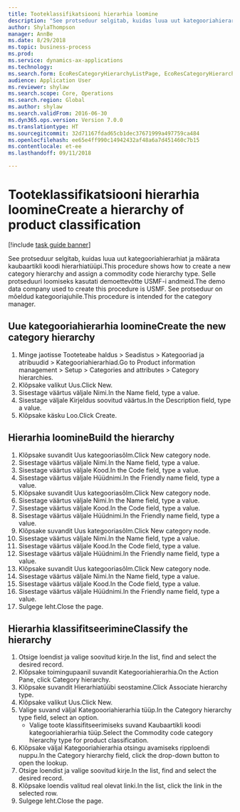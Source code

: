 ```yaml
--- 
title: Tooteklassifikatsiooni hierarhia loomine
description: "See protseduur selgitab, kuidas luua uut kategooriahierarhiat ja määrata kaubaartikli koodi hierarhiatüüpi."
author: ShylaThompson
manager: AnnBe
ms.date: 8/29/2018
ms.topic: business-process
ms.prod: 
ms.service: dynamics-ax-applications
ms.technology: 
ms.search.form: EcoResCategoryHierarchyListPage, EcoResCategoryHierarchyCreate, EcoResCategory, EcoResCategoryHierarchyRole
audience: Application User
ms.reviewer: shylaw
ms.search.scope: Core, Operations
ms.search.region: Global
ms.author: shylaw
ms.search.validFrom: 2016-06-30
ms.dyn365.ops.version: Version 7.0.0
ms.translationtype: HT
ms.sourcegitcommit: 32d71167fdad65cb1dec37671999a497759ca484
ms.openlocfilehash: ee65e4ff990c14942432af48a6a7d451460c7b15
ms.contentlocale: et-ee
ms.lasthandoff: 09/11/2018

---
```

# <a name="create-a-hierarchy-of-product-classification"></a><span data-ttu-id="2c76f-103">Tooteklassifikatsiooni hierarhia loomine</span><span class="sxs-lookup"><span data-stu-id="2c76f-103">Create a hierarchy of product classification</span></span>

[!include [task guide banner](../../includes/task-guide-banner.md)]

<span data-ttu-id="2c76f-104">See protseduur selgitab, kuidas luua uut kategooriahierarhiat ja määrata kaubaartikli koodi hierarhiatüüpi.</span><span class="sxs-lookup"><span data-stu-id="2c76f-104">This procedure shows how to create a new category hierarchy and assign a commodity code hierarchy type.</span></span> <span data-ttu-id="2c76f-105">Selle protseduuri loomiseks kasutati demoettevõtte USMF-i andmeid.</span><span class="sxs-lookup"><span data-stu-id="2c76f-105">The demo data company used to create this procedure is USMF.</span></span> <span data-ttu-id="2c76f-106">See protseduur on mõeldud kategooriajuhile.</span><span class="sxs-lookup"><span data-stu-id="2c76f-106">This procedure is intended for the category manager.</span></span>


## <a name="create-the-new-category-hierarchy"></a><span data-ttu-id="2c76f-107">Uue kategooriahierarhia loomine</span><span class="sxs-lookup"><span data-stu-id="2c76f-107">Create the new category hierarchy</span></span>
1. <span data-ttu-id="2c76f-108">Minge jaotisse Tooteteabe haldus > Seadistus > Kategooriad ja atribuudid > Kategooriahierarhiad.</span><span class="sxs-lookup"><span data-stu-id="2c76f-108">Go to Product information management > Setup > Categories and attributes > Category hierarchies.</span></span>
2. <span data-ttu-id="2c76f-109">Klõpsake valikut Uus.</span><span class="sxs-lookup"><span data-stu-id="2c76f-109">Click New.</span></span>
3. <span data-ttu-id="2c76f-110">Sisestage väärtus väljale Nimi.</span><span class="sxs-lookup"><span data-stu-id="2c76f-110">In the Name field, type a value.</span></span>
4. <span data-ttu-id="2c76f-111">Sisestage väljale Kirjeldus soovitud väärtus.</span><span class="sxs-lookup"><span data-stu-id="2c76f-111">In the Description field, type a value.</span></span>
5. <span data-ttu-id="2c76f-112">Klõpsake käsku Loo.</span><span class="sxs-lookup"><span data-stu-id="2c76f-112">Click Create.</span></span>

## <a name="build-the-hierarchy"></a><span data-ttu-id="2c76f-113">Hierarhia loomine</span><span class="sxs-lookup"><span data-stu-id="2c76f-113">Build the hierarchy</span></span>
1. <span data-ttu-id="2c76f-114">Klõpsake suvandit Uus kategooriasõlm.</span><span class="sxs-lookup"><span data-stu-id="2c76f-114">Click New category node.</span></span>
2. <span data-ttu-id="2c76f-115">Sisestage väärtus väljale Nimi.</span><span class="sxs-lookup"><span data-stu-id="2c76f-115">In the Name field, type a value.</span></span>
3. <span data-ttu-id="2c76f-116">Sisestage väärtus väljale Kood.</span><span class="sxs-lookup"><span data-stu-id="2c76f-116">In the Code field, type a value.</span></span>
4. <span data-ttu-id="2c76f-117">Sisestage väärtus väljale Hüüdnimi.</span><span class="sxs-lookup"><span data-stu-id="2c76f-117">In the Friendly name field, type a value.</span></span>
5. <span data-ttu-id="2c76f-118">Klõpsake suvandit Uus kategooriasõlm.</span><span class="sxs-lookup"><span data-stu-id="2c76f-118">Click New category node.</span></span>
6. <span data-ttu-id="2c76f-119">Sisestage väärtus väljale Nimi.</span><span class="sxs-lookup"><span data-stu-id="2c76f-119">In the Name field, type a value.</span></span>
7. <span data-ttu-id="2c76f-120">Sisestage väärtus väljale Kood.</span><span class="sxs-lookup"><span data-stu-id="2c76f-120">In the Code field, type a value.</span></span>
8. <span data-ttu-id="2c76f-121">Sisestage väärtus väljale Hüüdnimi.</span><span class="sxs-lookup"><span data-stu-id="2c76f-121">In the Friendly name field, type a value.</span></span>
9. <span data-ttu-id="2c76f-122">Klõpsake suvandit Uus kategooriasõlm.</span><span class="sxs-lookup"><span data-stu-id="2c76f-122">Click New category node.</span></span>
10. <span data-ttu-id="2c76f-123">Sisestage väärtus väljale Nimi.</span><span class="sxs-lookup"><span data-stu-id="2c76f-123">In the Name field, type a value.</span></span>
11. <span data-ttu-id="2c76f-124">Sisestage väärtus väljale Kood.</span><span class="sxs-lookup"><span data-stu-id="2c76f-124">In the Code field, type a value.</span></span>
12. <span data-ttu-id="2c76f-125">Sisestage väärtus väljale Hüüdnimi.</span><span class="sxs-lookup"><span data-stu-id="2c76f-125">In the Friendly name field, type a value.</span></span>
13. <span data-ttu-id="2c76f-126">Klõpsake suvandit Uus kategooriasõlm.</span><span class="sxs-lookup"><span data-stu-id="2c76f-126">Click New category node.</span></span>
14. <span data-ttu-id="2c76f-127">Sisestage väärtus väljale Nimi.</span><span class="sxs-lookup"><span data-stu-id="2c76f-127">In the Name field, type a value.</span></span>
15. <span data-ttu-id="2c76f-128">Sisestage väärtus väljale Kood.</span><span class="sxs-lookup"><span data-stu-id="2c76f-128">In the Code field, type a value.</span></span>
16. <span data-ttu-id="2c76f-129">Sisestage väärtus väljale Hüüdnimi.</span><span class="sxs-lookup"><span data-stu-id="2c76f-129">In the Friendly name field, type a value.</span></span>
17. <span data-ttu-id="2c76f-130">Sulgege leht.</span><span class="sxs-lookup"><span data-stu-id="2c76f-130">Close the page.</span></span>

## <a name="classify-the-hierarchy"></a><span data-ttu-id="2c76f-131">Hierarhia klassifitseerimine</span><span class="sxs-lookup"><span data-stu-id="2c76f-131">Classify the hierarchy</span></span>
1. <span data-ttu-id="2c76f-132">Otsige loendist ja valige soovitud kirje.</span><span class="sxs-lookup"><span data-stu-id="2c76f-132">In the list, find and select the desired record.</span></span>
2. <span data-ttu-id="2c76f-133">Klõpsake toimingupaanil suvandit Kategooriahierarhia.</span><span class="sxs-lookup"><span data-stu-id="2c76f-133">On the Action Pane, click Category hierarchy.</span></span>
3. <span data-ttu-id="2c76f-134">Klõpsake suvandit Hierarhiatüübi seostamine.</span><span class="sxs-lookup"><span data-stu-id="2c76f-134">Click Associate hierarchy type.</span></span>
4. <span data-ttu-id="2c76f-135">Klõpsake valikut Uus.</span><span class="sxs-lookup"><span data-stu-id="2c76f-135">Click New.</span></span>
5. <span data-ttu-id="2c76f-136">Valige suvand väljal Kategoooriahierarhia tüüp.</span><span class="sxs-lookup"><span data-stu-id="2c76f-136">In the Category hierarchy type field, select an option.</span></span>
    * <span data-ttu-id="2c76f-137">Valige toote klassifitseerimiseks suvand Kaubaartikli koodi kategooriahierarhia tüüp.</span><span class="sxs-lookup"><span data-stu-id="2c76f-137">Select the Commodity code category hierarchy type for product classification.</span></span>  
6. <span data-ttu-id="2c76f-138">Klõpsake väljal Kategooriahierarhia otsingu avamiseks ripploendi nuppu.</span><span class="sxs-lookup"><span data-stu-id="2c76f-138">In the Category hierarchy field, click the drop-down button to open the lookup.</span></span>
7. <span data-ttu-id="2c76f-139">Otsige loendist ja valige soovitud kirje.</span><span class="sxs-lookup"><span data-stu-id="2c76f-139">In the list, find and select the desired record.</span></span>
8. <span data-ttu-id="2c76f-140">Klõpsake loendis valitud real olevat linki.</span><span class="sxs-lookup"><span data-stu-id="2c76f-140">In the list, click the link in the selected row.</span></span>
9. <span data-ttu-id="2c76f-141">Sulgege leht.</span><span class="sxs-lookup"><span data-stu-id="2c76f-141">Close the page.</span></span>


